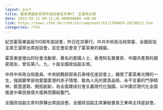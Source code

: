 ```yaml
---
layout: post
title: 霍英東誕辰百周年座談會在京舉行　王滬寧出席
date: 2023-05-11 00:11:28.000000000 +08:00
link: https://news.rthk.hk/rthk/ch/component/k2/1700059-20230511.htm
categories: rthk
---
```


紀念霍英東誕辰100周年座談會，昨日在京舉行。中共中央政治局常委、全國政協主席王滬寧出席座談會，並在會前會見了霍英東的親屬。

霍英東是傑出的社會活動家、著名的愛國人士、香港知名實業家、中國共產黨的親密朋友，曾任第八、九、十屆全國政協副主席。

中共中央政治局委員、中央統戰部部長石泰峰在座談會上，緬懷了霍英東光輝的一生，強調要學習他愛國愛港的赤子情懷、敢為人先的寶貴品格、永不言棄的鬥爭精神，銳意進取、開拓創新，為全面建成社會主義現代化強國、以中國式現代化全面推進中華民族偉大復興而團結奮鬥。

全國政協副主席何厚鏵出席座談會。全國政協副主席兼秘書長王東峰主持座談會。
